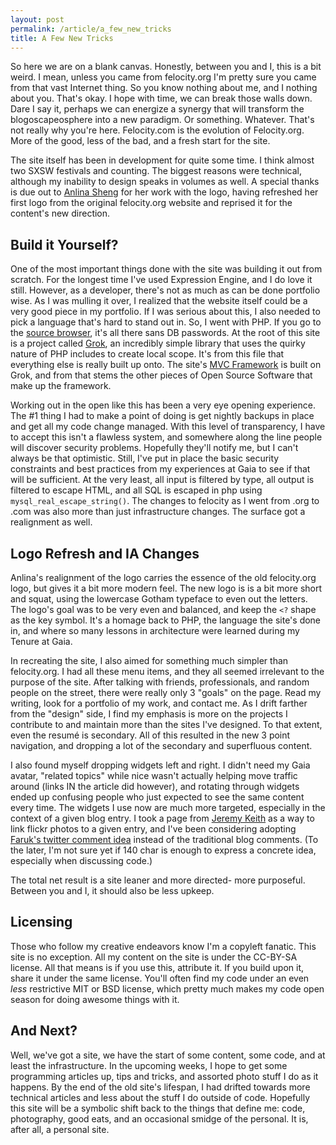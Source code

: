 ```yaml
---
layout: post
permalink: /article/a_few_new_tricks
title: A Few New Tricks
---
```


So here we are on a blank canvas. Honestly, between you and I, this is a bit weird. I mean, unless you came from felocity.org I'm pretty sure you came from that vast Internet thing. So you know nothing about me, and I nothing about you. That's okay. I hope with time, we can break those walls down. Dare I say it, perhaps we can energize a synergy that will transform the blogoscapeosphere into a new paradigm. Or something. Whatever. That's not really why you're here. Felocity.com is the evolution of Felocity.org. More of the good, less of the bad, and a fresh start for the site.

The site itself has been in development for quite some time. I think almost two SXSW festivals and counting. The biggest reasons were technical, although my inability to design speaks in volumes as well. A special thanks is due out to [Anlina Sheng][anlina] for her work with the logo, having refreshed her first logo from the original felocity.org website and reprised it for the content's new direction.

## Build it Yourself?
One of the most important things done with the site was building it out from scratch. For the longest time I've used Expression Engine, and I do love it still. However, as a developer, there's not as much as can be done portfolio wise. As I was mulling it over, I realized that the website itself could be a very good piece in my portfolio. If I was serious about this, I also needed to pick a language that's hard to stand out in. So, I went with PHP. If you go to the [source browser][source], it's all there sans DB passwords. At the root of this site is a project called [Grok][grok], an incredibly simple library that uses the quirky nature of PHP includes to create local scope. It's from this file that everything else is really built up onto. The site's [MVC Framework][chippino] is built on Grok, and from that stems the other pieces of Open Source Software that make up the framework.

Working out in the open like this has been a very eye opening experience. The #1 thing I had to make a point of doing is get nightly backups in place and get all my code change managed. With this level of transparency, I have to accept this isn't a flawless system, and somewhere along the line people will discover security problems. Hopefully they'll notify me, but I can't always be that optimistic. Still, I've put in place the basic security constraints and best practices from my experiences at Gaia to see if that will be sufficient. At the very least, all input is filtered by type, all output is filtered to escape HTML, and all SQL is escaped in php using `mysql_real_escape_string()`. The changes to felocity as I went from .org to .com was also more than just infrastructure changes. The surface got a realignment as well.

## Logo Refresh and IA Changes
Anlina's realignment of the logo carries the essence of the old felocity.org logo, but gives it a bit more modern feel. The new logo is is a bit more short and squat, using the lowercase Gotham typeface to even out the letters. The logo's goal was to be very even and balanced, and keep the `<?` shape as the key symbol. It's a homage back to PHP, the language the site's done in, and where so many lessons in architecture were learned during my Tenure at Gaia.

In recreating the site, I also aimed for something much simpler than felocity.org. I had all these menu items, and they all seemed irrelevant to the purpose of the site. After talking with friends, professionals, and random people on the street, there were really only 3 "goals" on the page. Read my writing, look for a portfolio of my work, and contact me. As I drift farther from the "design" side, I find my emphasis is more on the projects I contribute to and maintain more than the sites I've designed. To that extent, even the resum&eacute; is secondary. All of this resulted in the new 3 point navigation, and dropping a lot of the secondary and superfluous content.

I also found myself dropping widgets left and right. I didn't need my Gaia avatar, "related topics" while nice wasn't actually helping move traffic around (links IN the article did however), and rotating through widgets ended up confusing people who just expected to see the same content every time. The widgets I use now are much more targeted, especially in the context of a given blog entry. I took a page from [Jeremy Keith][adacitomachine] as a way to link flickr photos to a given entry, and I've been considering adopting [Faruk's twitter comment idea][faruktwitter] instead of the traditional blog comments. (To the later, I'm not sure yet if 140 char is enough to express a concrete idea, especially when discussing code.)

The total net result is a site leaner and more directed- more purposeful. Between you and I, it should also be less upkeep.

## Licensing
Those who follow my creative endeavors know I'm a copyleft fanatic. This site is no exception. All my content on the site is under the CC-BY-SA license. All that means is if you use this, attribute it. If you build upon it, share it under the same license. You'll often find my code under an even _less_ restrictive MIT or BSD license, which pretty much makes my code open season for doing awesome things with it.

## And Next?
Well, we've got a site, we have the start of some content, some code, and at least the infrastructure. In the upcoming weeks, I hope to get some programming articles up, tips and tricks, and assorted photo stuff I do as it happens. By the end of the old site's lifespan, I had drifted towards more technical articles and less about the stuff I do outside of code. Hopefully this site will be a symbolic shift back to the things that define me: code, photography, good eats, and an occasional smidge of the personal. It is, after all, a personal site.

[anlina]:http://www.anlinasheng.com
[source]:http://www.felocity.com/source?path=Pages/FrontPage
[grok]:http://www.github.com/72squared/grok-php
[chippino]:http://www.github.com/jakobo/chippino
[adacitomachine]:http://adactio.com/journal/1274/
[faruktwitter]:http://farukat.es/journal/2009/03/204-the-killing-of-the-comments
